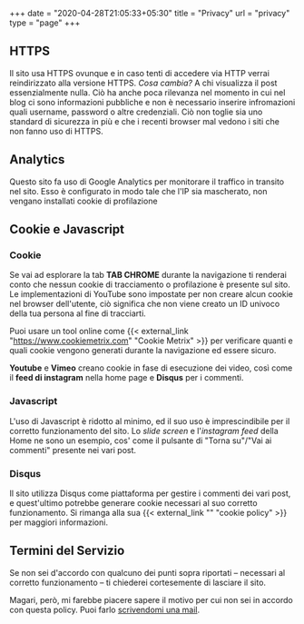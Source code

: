 +++
date = "2020-04-28T21:05:33+05:30"
title = "Privacy"
url = "privacy"
type = "page"
+++
## HTTPS
Il sito usa HTTPS ovunque e in caso tenti di accedere via HTTP verrai reindirizzato alla versione HTTPS.
_Cosa cambia?_ A chi visualizza il post essenzialmente nulla. Ciò ha anche poca rilevanza nel momento in cui nel blog ci sono informazioni pubbliche e non è necessario inserire infromazioni quali username, password o altre credenziali.
Ciò non toglie sia uno standard di sicurezza in più e che i recenti browser mal vedono i siti che non fanno uso di HTTPS.

## Analytics
Questo sito fa uso di Google Analytics per monitorare il traffico in transito nel sito.
Esso è configurato in modo tale che l'IP sia mascherato, non vengano installati cookie di profilazione

## Cookie e Javascript
### Cookie
Se vai ad esplorare la tab **TAB CHROME** durante la navigazione ti renderai conto che nessun cookie di tracciamento o profilazione è presente sul sito.
Le implementazioni di YouTube sono impostate per non creare alcun cookie nel browser dell'utente, ciò significa che non viene creato un ID univoco della tua persona al fine di tracciarti.

Puoi usare un tool online come {{< external_link "https://www.cookiemetrix.com" "Cookie Metrix" >}} per verificare quanti e quali cookie vengono generati durante la navigazione ed essere sicuro.

**Youtube** e **Vimeo** creano cookie in fase di esecuzione dei video, così come il **feed di instagram** nella home page e **Disqus** per i commenti.

### Javascript
L'uso di Javascript è ridotto al minimo, ed il suo uso è imprescindibile per il corretto funzionamento del sito.
Lo _slide screen_ e l'_instagram feed_ della Home ne sono un esempio, cos' come il pulsante di "Torna su"/"Vai ai commenti" presente nei vari post.

### Disqus
Il sito utilizza Disqus come piattaforma per gestire i commenti dei vari post, e quest'ultimo potrebbe generare cookie necessari al suo corretto funzionamento. Si rimanga alla sua {{< external_link "" "cookie policy" >}} per maggiori informazioni.

## Termini del Servizio
Se non sei d'accordo con qualcuno dei punti sopra riportati – necessari al corretto funzionamento – ti chiederei cortesemente di lasciare il sito.

Magari, però, mi farebbe piacere sapere il motivo per cui non sei in accordo con questa policy. Puoi farlo [scrivendomi una mail](/email).
